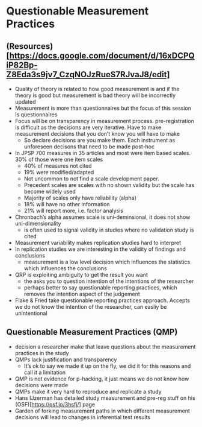 # Questionable Measurement Practices

## (Resources)[https://docs.google.com/document/d/16xDCPQiP82Bp-Z8Eda3s9jv7_CzqNOJzRueS7RJvaJ8/edit]

- Quality of theory is related to how good measurement is and if the theory is good but measurement is bad theory will be incorrectly updated
- Measurement is more than questionnaires  but the focus of this session is questionnaires
- Focus will be on transparency in measurement process. pre-registration is difficult as the decisions are very iterative. Have to make measurement decisions that you don’t know you will have to make
	- So declare decisions are you make them. Each instrument as unforeseen decisons that need to be made post-hoc
- In JPSP 700 measures in 35 articles and most were item based scales. 30% of those were one item scales
	- 40% of measures not cited
	- 19% were modified/adapted
	- Not uncommon to not find a scale development paper.
	- Precedent scales are scales with no shown validity but the scale has become widely used
	- Majority of scales only have reliability (alpha)
	- 18% will have no other information
	- 21% will report more, i.e. factor analysis
- Chronbach’s alpha assumes scale is uni-deminsional, it does not show uni-dimensionality
	- is often used to signal validity in studies where no validation study is cited
-  Measurement variability makes replication studies hard to interpret
- In replication studies we are interesting in the validity of findings and conclusions
	- measurement is a low level decision which influences the statistics which influences the conclusions
- QRP is exploiting ambiguity to get the result you want
	- the asks you to question intention of the intentions of the researcher
	- perhaps better to say questionable reporting practices, which removes the intention aspect of the judgement
- Flake & Fried take questionable reporting practices approach. Accepts we do not know the intention of the researcher, can easliy be unintentional

## Questionable Measurement Practices (QMP)
- decision a researcher make that leave questions about the measurement practices in the study
- QMPs lack justification and transparency
	- It’s ok to say we made it up on the fly, we did it for this reasons and call it a limitation
- QMP is not evidence for p-hacking, it just means we do not know how decisions were made
- QMPs make it very hard to reproduce and replicate a study
- Hans IJzerman has detailed study measurement and pre-reg stuff on his (OSF)[https://osf.io/3hsfj/] page
- Garden of forking measurement paths in which different measurement decisions will lead to changes in inferential test results
